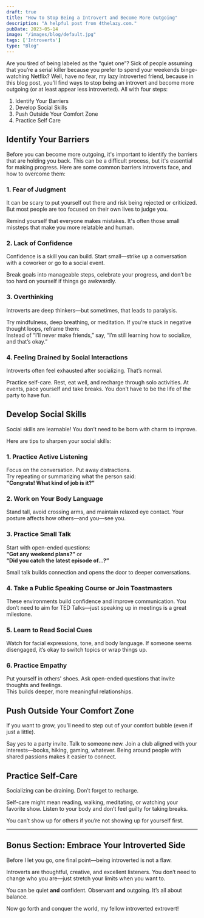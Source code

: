 ```yaml
---
draft: true
title: "How to Stop Being a Introvert and Become More Outgoing"
description: "A helpful post from 4thelazy.com."
pubDate: 2023-05-14
image: "/images/blog/default.jpg"
tags: ['Introverts']
type: "Blog"
---
```


Are you tired of being labeled as the “quiet one”? Sick of people assuming that you’re a serial killer because you prefer to spend your weekends binge-watching Netflix? Well, have no fear, my lazy introverted friend, because in this blog post, you'll find ways to stop being an introvert and become more outgoing (or at least appear less introverted). All with four steps:

1. Identify Your Barriers  
2. Develop Social Skills  
3. Push Outside Your Comfort Zone  
4. Practice Self Care

## Identify Your Barriers

Before you can become more outgoing, it's important to identify the barriers that are holding you back. This can be a difficult process, but it's essential for making progress. Here are some common barriers introverts face, and how to overcome them:

### 1. Fear of Judgment

It can be scary to put yourself out there and risk being rejected or criticized. But most people are too focused on their own lives to judge you.

Remind yourself that everyone makes mistakes. It's often those small missteps that make you more relatable and human.

### 2. Lack of Confidence

Confidence is a skill you can build. Start small—strike up a conversation with a coworker or go to a social event.

Break goals into manageable steps, celebrate your progress, and don’t be too hard on yourself if things go awkwardly.

### 3. Overthinking

Introverts are deep thinkers—but sometimes, that leads to paralysis.

Try mindfulness, deep breathing, or meditation. If you’re stuck in negative thought loops, reframe them:  
Instead of “I’ll never make friends,” say, “I’m still learning how to socialize, and that’s okay.”

### 4. Feeling Drained by Social Interactions

Introverts often feel exhausted after socializing. That’s normal.

Practice self-care. Rest, eat well, and recharge through solo activities. At events, pace yourself and take breaks. You don’t have to be the life of the party to have fun.

## Develop Social Skills

Social skills are learnable! You don’t need to be born with charm to improve.

Here are tips to sharpen your social skills:

### 1. Practice Active Listening

Focus on the conversation. Put away distractions.  
Try repeating or summarizing what the person said:  
**"Congrats! What kind of job is it?"**

### 2. Work on Your Body Language

Stand tall, avoid crossing arms, and maintain relaxed eye contact. Your posture affects how others—and you—see you.

### 3. Practice Small Talk

Start with open-ended questions:  
**“Got any weekend plans?”** or  
**“Did you catch the latest episode of…?”**

Small talk builds connection and opens the door to deeper conversations.

### 4. Take a Public Speaking Course or Join Toastmasters

These environments build confidence and improve communication. You don’t need to aim for TED Talks—just speaking up in meetings is a great milestone.

### 5. Learn to Read Social Cues

Watch for facial expressions, tone, and body language. If someone seems disengaged, it’s okay to switch topics or wrap things up.

### 6. Practice Empathy

Put yourself in others' shoes. Ask open-ended questions that invite thoughts and feelings.  
This builds deeper, more meaningful relationships.

## Push Outside Your Comfort Zone

If you want to grow, you’ll need to step out of your comfort bubble (even if just a little).

Say yes to a party invite. Talk to someone new. Join a club aligned with your interests—books, hiking, gaming, whatever. Being around people with shared passions makes it easier to connect.

## Practice Self-Care

Socializing can be draining. Don’t forget to recharge.

Self-care might mean reading, walking, meditating, or watching your favorite show. Listen to your body and don’t feel guilty for taking breaks.

You can’t show up for others if you’re not showing up for yourself first.

---

## **Bonus Section: Embrace Your Introverted Side**

Before I let you go, one final point—being introverted is not a flaw.

Introverts are thoughtful, creative, and excellent listeners. You don’t need to change who you are—just stretch your limits when you want to.

You can be quiet **and** confident. Observant **and** outgoing. It’s all about balance.

Now go forth and conquer the world, my fellow introverted extrovert!